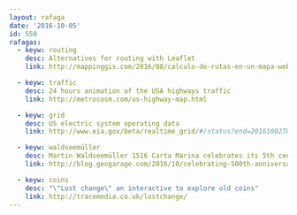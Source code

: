 ```yaml
---
layout: rafaga
date: '2016-10-05'
id: 550
rafagas:
  - keyw: routing
    desc: Alternatives for routing with Leaflet
    link: http://mappinggis.com/2016/08/calculo-de-rutas-en-un-mapa-web-de-leaflet/

  - keyw: traffic
    desc: 24 hours animation of the USA highways traffic
    link: http://metrocosm.com/us-highway-map.html

  - keyw: grid
    desc: US electric system operating data
    link: http://www.eia.gov/beta/realtime_grid/#/status?end=20161002T00

  - keyw: waldseemüller
    desc: Martin Waldseemüller 1516 Carta Marina celebrates its 5th century
    link: http://blog.geogarage.com/2016/10/celebrating-500th-anniversary-of-martin.html

  - keyw: coins
    desc: "\"Lost change\" an interactive to explore old coins"
    link: http://tracemedia.co.uk/lostchange/
---
```


